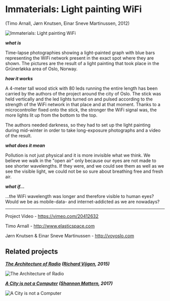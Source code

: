 # Immaterials: Light painting WiFi 
(Timo Arnall, Jørn Knutsen, Einar Sneve Martinussen, 2012)

![Immaterials: Light painting WiFi](https://s-media-cache-ak0.pinimg.com/originals/74/3e/91/743e91b82580238fc322577b77df97cb.jpg)

***what is***

Time-lapse photographies showing a light-painted graph with blue bars representing the WiFi network present in the exact spot where they are shown. 
The pictures are the result of a light painting that took place in the Grünerløkka area of Oslo, 
Norway.

***how it works***

A 4-meter tall wood stick with 80 leds running the entire length has been carried by the authors of the project around the city of Oslo.
The stick was held vertically and the led lights turned on and pulsed according to the strength of the WiFi network in that place and at that moment.
Thanks to a microcontroller fixed onto the stick, the stronger the WiFi signal was, the more lights lit up from the bottom to the top.

The authors needed darkness, so they had to set up the light painting during mid-winter in order to take long-exposure photographs and a video of the result.

***what does it mean***

Pollution is not just physical and it is more invisible what we think. 
We believe we walk in the "open air" only because our eyes are not made to see shorter wavelengths. 
If they were, and we could see them as well as we see the visible light, we could not be so sure about breathing free and fresh air.

***what if...***

...the WiFi wavelength was longer and therefore visible to human eyes?
Would we be as mobile-data- and internet-addicted as we are nowadays?

---

Project Video - https://vimeo.com/20412632

Timo Arnall - http://www.elasticspace.com

Jørn Knutsen & Einar Sneve Martinussen - http://voyoslo.com


## Related projects

***[The Architecture of Radio](http://www.architectureofradio.com) ([Richard Vijgen](http://www.richardvijgen.nl), 2015)***

![The Architecture of Radio](https://fsmedia.imgix.net/2b/0b/0d/f7/ba72/413b/b561/5551cf70e765/the-architecture-of-radio-app-shows-more-activity-when-pointed-at-wifi-routers.png)


***[A City is not a Computer](https://placesjournal.org/article/a-city-is-not-a-computer/) ([Shannon Mattern](http://www.wordsinspace.net/shannon/), 2017)***

![A City is not a Computer](http://www.creativeapplications.net/wp-content/uploads/2017/02/mattern-06-computer.jpg)

